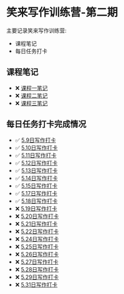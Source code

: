 # 笑来写作训练营-第二期
主要记录笑来写作训练营: 
- 课程笔记
- 每日任务打卡

## 课程笔记
- ❌  [课程一笔记](课程笔记/课程一笔记.md)
- ❌  [课程二笔记](课程笔记/课程二笔记.md)
- ❌  [课程三笔记](课程笔记/课程三笔记.md)

## 每日任务打卡完成情况

- ✅  [5.9日写作打卡](写作打卡/5.9日写作打卡.md)
- ✅  [5.10日写作打卡](写作打卡/5.10日写作打卡.md)
- ✅  [5.11日写作打卡](写作打卡/5.11日写作打卡.md)
- ✅  [5.12日写作打卡](写作打卡/5.12日写作打卡.md)
- ✅  [5.13日写作打卡](写作打卡/5.13日写作打卡.md)
- ✅  [5.14日写作打卡](写作打卡/5.14日写作打卡.md)
- ✅  [5.15日写作打卡](写作打卡/5.15日写作打卡.md)
- ✅  [5.17日写作打卡](写作打卡/5.17日写作打卡.md)
- ✅  [5.18日写作打卡](写作打卡/5.18日写作打卡.md)
- ❌  [5.19日写作打卡](写作打卡/5.19日写作打卡.md)
- ❌  [5.20日写作打卡](写作打卡/5.20日写作打卡.md)
- ❌  [5.21日写作打卡](写作打卡/5.21日写作打卡.md)
- ❌  [5.22日写作打卡](写作打卡/5.22日写作打卡.md)
- ❌  [5.24日写作打卡](写作打卡/5.24日写作打卡.md)
- ❌  [5.25日写作打卡](写作打卡/5.25日写作打卡.md)
- ❌  [5.26日写作打卡](写作打卡/5.26日写作打卡.md)
- ❌  [5.27日写作打卡](写作打卡/5.27日写作打卡.md)
- ❌  [5.28日写作打卡](写作打卡/5.28日写作打卡.md)
- ❌  [5.29日写作打卡](写作打卡/5.29日写作打卡.md)
- ❌  [5.31日写作打卡](写作打卡/5.31日写作打卡.md)